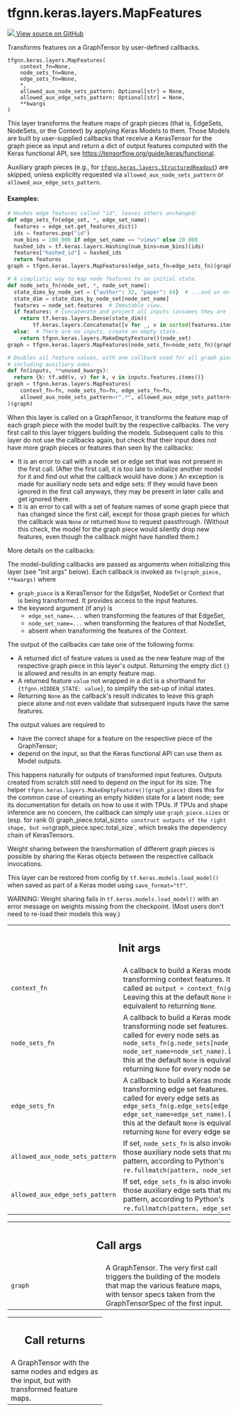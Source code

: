 # tfgnn.keras.layers.MapFeatures

<!-- Insert buttons and diff -->

<a target="_blank" href="https://github.com/tensorflow/gnn/tree/master/tensorflow_gnn/keras/layers/map_features.py#L27-L317">
<img src="https://www.tensorflow.org/images/GitHub-Mark-32px.png" /> View source
on GitHub </a>

Transforms features on a GraphTensor by user-defined callbacks.

<pre class="devsite-click-to-copy prettyprint lang-py tfo-signature-link">
<code>tfgnn.keras.layers.MapFeatures(
    context_fn=None,
    node_sets_fn=None,
    edge_sets_fn=None,
    *,
    allowed_aux_node_sets_pattern: Optional[str] = None,
    allowed_aux_edge_sets_pattern: Optional[str] = None,
    **kwargs
)
</code></pre>

<!-- Placeholder for "Used in" -->

This layer transforms the feature maps of graph pieces (that is, EdgeSets,
NodeSets, or the Context) by applying Keras Models to them. Those Models
are built by user-supplied callbacks that receive a KerasTensor for the
graph piece as input and return a dict of output features computed with
the Keras functional API, see https://tensorflow.org/guide/keras/functional.

Auxiliary graph pieces (e.g., for
<a href="../../../tfgnn/keras/layers/StructuredReadout.md"><code>tfgnn.keras.layers.StructuredReadout</code></a>)
are skipped, unless explicitly requested via `allowed_aux_node_sets_pattern` or
`allowed_aux_edge_sets_pattern`.

#### Examples:



```python
# Hashes edge features called "id", leaves others unchanged:
def edge_sets_fn(edge_set, *, edge_set_name):
  features = edge_set.get_features_dict()
  ids = features.pop("id")
  num_bins = 100_000 if edge_set_name == "views" else 20_000
  hashed_ids = tf.keras.layers.Hashing(num_bins=num_bins)(ids)
  features["hashed_id"] = hashed_ids
  return features
graph = tfgnn.keras.layers.MapFeatures(edge_sets_fn=edge_sets_fn)(graph)
```

```python
# A simplistic way to map node features to an initial state.
def node_sets_fn(node_set, *, node_set_name):
  state_dims_by_node_set = {"author": 32, "paper": 64}  # ...and so on.
  state_dim = state_dims_by_node_set[node_set_name]
  features = node_set.features  # Immutable view.
  if features: # Concatenate and project all inputs (assumes they are floats).
    return tf.keras.layers.Dense(state_dim)(
        tf.keras.layers.Concatenate([v for _, v in sorted(features.items())]))
  else:  # There are no inputs, create an empty state.
    return tfgnn.keras.layers.MakeEmptyFeature()(node_set)
graph = tfgnn.keras.layers.MapFeatures(node_sets_fn=node_sets_fn)(graph)
```

```python
# Doubles all feature values, with one callback used for all graph pieces,
# including auxiliary ones.
def fn(inputs, **unused_kwargs):
  return {k: tf.add(v, v) for k, v in inputs.features.items()}
graph = tfgnn.keras.layers.MapFeatures(
    context_fn=fn, node_sets_fn=fn, edge_sets_fn=fn,
    allowed_aux_node_sets_pattern=r".*", allowed_aux_edge_sets_pattern=r".*"
)(graph)
```

When this layer is called on a GraphTensor, it transforms the feature map
of each graph piece with the model built by the respective callbacks.
The very first call to this layer triggers building the models. Subsequent
calls to this layer do not use the callbacks again, but check that their
input does not have more graph pieces or features than seen by the callbacks:

*   It is an error to call with a node set or edge set that was not present in
    the first call. (After the first call, it is too late to initialize another
    model for it and find out what the callback would have done.) An exception
    is made for auxiliary node sets and edge sets: If they would have been
    ignored in the first call anyways, they may be present in later calls and
    get ignored there.
*   It is an error to call with a set of feature names of some graph piece that
    has changed since the first call, except for those graph pieces for which
    the callback was `None` or returned `None` to request passthrough. (Without
    this check, the model for the graph piece would silently drop new features,
    even though the callback might have handled them.)

More details on the callbacks:

The model-building callbacks are passed as arguments when initializing this
layer (see "Init args" below). Each callback is invoked as
`fn(graph_piece, **kwargs)` where

  * `graph_piece` is a KerasTensor for the EdgeSet, NodeSet or Context
    that is being transformed. It provides access to the input features.
  * the keyword argument (if any) is
      * `edge_set_name=...` when transforming the features of that EdgeSet,
      * `node_set_name=...` when transforming the features of that NodeSet,
      * absent when transforming the features of the Context.

The output of the callbacks can take one of the following forms:

  * A returned dict of feature values is used as the new feature map of
    the respective graph piece in this layer's output. Returning the
    empty dict `{}` is allowed and results in an empty feature map.
  * A returned feature `value` not wrapped in a dict is a shorthand for
    `{tfgnn.HIDDEN_STATE: value}`, to simplify the set-up of initial
    states.
  * Returning `None` as the callback's result indicates to leave this graph
    piece alone and not even validate that subsequent inputs have the same
    features.

The output values are required to

  * have the correct shape for a feature on the respective piece of the
    GraphTensor;
  * depend on the input, so that the Keras functional API can use them
    as Model outputs.

This happens naturally for outputs of transformed input features. Outputs
created from scratch still need to depend on the input for its size. The helper
`tfgnn.keras.layers.MakeEmptyFeature()(graph_piece)` does this for the common
case of creating an empty hidden state for a latent node; see its documentation
for details on how to use it with TPUs. If TPUs and shape inference are no
concern, the callback can simply use `graph_piece.sizes` or (esp. for rank 0)
graph_piece.total_size`to construct outputs of the right shape, but
not`graph_piece.spec.total_size`, which breaks the dependency chain of
KerasTensors.

Weight sharing between the transformation of different graph pieces is possible
by sharing the Keras objects between the respective callback invocations.

This layer can be restored from config by `tf.keras.models.load_model()` when
saved as part of a Keras model using `save_format="tf"`.

WARNING: Weight sharing fails in `tf.keras.models.load_model()` with an error
message on weights missing from the checkpoint. (Most users don't need to
re-load their models this way.)

<!-- Tabular view -->
 <table class="responsive fixed orange">
<colgroup><col width="214px"><col></colgroup>
<tr><th colspan="2"><h2 class="add-link">Init args</h2></th></tr>

<tr>
<td>
<code>context_fn</code><a id="context_fn"></a>
</td>
<td>
A callback to build a Keras model for transforming context
features. It will be called as <code>output = context_fn(g.context)</code>.
Leaving this at the default <code>None</code> is equivalent to returning <code>None</code>.
</td>
</tr><tr>
<td>
<code>node_sets_fn</code><a id="node_sets_fn"></a>
</td>
<td>
A callback to build a Keras model for transforming node set
features. It will be called for every node sets as
<code>node_sets_fn(g.node_sets[node_set_name], node_set_name=node_set_name)</code>.
Leaving this at the default <code>None</code> is equivalent to returning <code>None</code>
for every node set.
</td>
</tr><tr>
<td>
<code>edge_sets_fn</code><a id="edge_sets_fn"></a>
</td>
<td>
A callback to build a Keras model for transforming edge set
features. It will be called for every edge sets as
<code>edge_sets_fn(g.edge_sets[edge_set_name], edge_set_name=edge_set_name)</code>.
Leaving this at the default <code>None</code> is equivalent to returning <code>None</code>
for every edge set.
</td>
</tr><tr>
<td>
<code>allowed_aux_node_sets_pattern</code><a id="allowed_aux_node_sets_pattern"></a>
</td>
<td>
If set, <code>node_sets_fn</code> is also invoked for
those auxiliary node sets that match this pattern, according to Python's
<code>re.fullmatch(pattern, node_set_name)</code>.
</td>
</tr><tr>
<td>
<code>allowed_aux_edge_sets_pattern</code><a id="allowed_aux_edge_sets_pattern"></a>
</td>
<td>
If set, <code>edge_sets_fn</code> is also invoked for
those auxiliary edge sets that match this pattern, according to Python's
<code>re.fullmatch(pattern, edge_set_name)</code>.
</td>
</tr>
</table>

<!-- Tabular view -->
 <table class="responsive fixed orange">
<colgroup><col width="214px"><col></colgroup>
<tr><th colspan="2"><h2 class="add-link">Call args</h2></th></tr>

<tr>
<td>
<code>graph</code><a id="graph"></a>
</td>
<td>
A GraphTensor. The very first call triggers the building of
the models that map the various feature maps, with tensor specs
taken from the GraphTensorSpec of the first input.
</td>
</tr>
</table>

<!-- Tabular view -->
 <table class="responsive fixed orange">
<colgroup><col width="214px"><col></colgroup>
<tr><th colspan="2"><h2 class="add-link">Call returns</h2></th></tr>
<tr class="alt">
<td colspan="2">
A GraphTensor with the same nodes and edges as the input, but with
transformed feature maps.
</td>
</tr>

</table>
